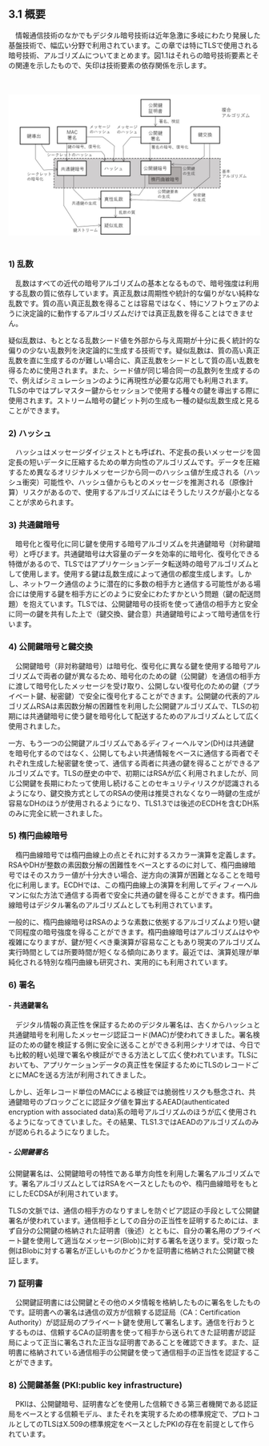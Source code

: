 ## 3.1 概要
　情報通信技術のなかでもデジタル暗号技術は近年急激に多岐にわたり発展した基盤技術で、幅広い分野で利用されています。この章では特にTLSで使用される暗号技術、アルゴリズムについてまとめます。図1.1はそれらの暗号技術要素とその関連を示したもので、矢印は技術要素の依存関係を示します。

<br><br>
![図3-1](./fig3-1.jpg)
<br><br>

### 1) 乱数
　乱数はすべての近代の暗号アルゴリズムの基本となるもので、暗号強度は利用する乱数の質に依存しています。真正乱数は周期性や統計的な偏りがない純粋な乱数です。質の高い真正乱数を得ることは容易ではなく、特にソフトウェアのように決定論的に動作するアルゴリズムだけでは真正乱数を得ることはできません。

疑似乱数は、もととなる乱数シード値を外部から与え周期が十分に長く統計的な偏りの少ない乱数列を決定論的に生成する技術です。疑似乱数は、質の高い真正乱数を直に生成するのが難しい場合に、真正乱数をシードとして質の高い乱数を得るために使用されます。また、シード値が同じ場合同一の乱数列を生成するので、例えばシミュレーションのように再現性が必要な応用でも利用されます。TLSの中ではプレマスター鍵からセッションで使用する種々の鍵を導出する際に使用されます。ストリーム暗号の鍵ビット列の生成も一種の疑似乱数生成と見ることができます。

### 2) ハッシュ
　ハッシュはメッセージダイジェストとも呼ばれ、不定長の長いメッセージを固定長の短いデータに圧縮するための単方向性のアルゴリズムです。データを圧縮するため異なるオリジナルメッセージから同一のハッシュ値が生成される（ハッシュ衝突）可能性や、ハッシュ値からもとのメッセージを推測される（原像計算）リスクがあるので、使用するアルゴリズムにはそうしたリスクが最小となることが求められます。

### 3) 共通鍵暗号
　暗号化と復号化に同じ鍵を使用する暗号アルゴリズムを共通鍵暗号（対称鍵暗号）と呼びます。共通鍵暗号は大容量のデータを効率的に暗号化、復号化できる特徴があるので、TLSではアプリケーションデータ転送時の暗号アルゴリズムとして使用します。使用する鍵は乱数生成によって通信の都度生成します。しかし、ネットワーク通信のように潜在的に多数の相手方と通信する可能性がある場合には使用する鍵を相手方にどのように安全にわたすかという問題（鍵の配送問題）を抱えています。TLSでは、公開鍵暗号の技術を使って通信の相手方と安全に同一の鍵を共有した上で（鍵交換、鍵合意）共通鍵暗号によって暗号通信を行います。

### 4) 公開鍵暗号と鍵交換
　公開鍵暗号（非対称鍵暗号）は暗号化、復号化に異なる鍵を使用する暗号アルゴリズムで両者の鍵が異なるため、暗号化のための鍵（公開鍵）を通信の相手方に渡して暗号化したメッセージを受け取り、公開しない復号化のための鍵（プライベート鍵、秘密鍵）で安全に復号化することができます。公開鍵の代表的アルゴリズムRSAは素因数分解の困難性を利用した公開鍵アルゴリズムで、TLSの初期には共通鍵暗号に使う鍵を暗号化して配送するためのアルゴリズムとして広く使用されました。

一方、もう一つの公開鍵アルゴリズムであるディフィーヘルマン(DH)は共通鍵を暗号化するのではなく、公開してもよい共通情報をベースに通信する両者でそれぞれ生成した秘密鍵を使って、通信する両者に共通の鍵を得ることができるアルゴリズムです。TLSの歴史の中で、初期にはRSAが広く利用されましたが、同じ公開鍵を長期にわたって使用し続けることのセキュリティリスクが認識されるようになり、鍵交換方式としてのRSAの使用は推奨されなくなり一時鍵の生成が容易なDHのほうが使用されるようになり、TLS1.3では後述のECDHを含むDH系のみに完全に統一されました。

### 5) 楕円曲線暗号
　楕円曲線暗号では楕円曲線上の点とそれに対するスカラー演算を定義します。RSAやDHが整数の素因数分解の困難性をベースとするのに対して、楕円曲線暗号ではそのスカラー値が十分大きい場合、逆方向の演算が困難となることを暗号化に利用します。ECDHでは、この楕円曲線上の演算を利用してディフィーヘルマンに似た方法で通信する両者で安全に共通の鍵を得ることができます。楕円曲線暗号はデジタル署名のアルゴリズムとしても利用されています。

一般的に、楕円曲線暗号はRSAのような素数に依拠するアルゴリズムより短い鍵で同程度の暗号強度を得ることができます。楕円曲線暗号はアルゴリズムはやや複雑になりますが、鍵が短くべき乗演算が容易なこともあり現実のアルゴリズム実行時間としては所要時間が短くなる傾向にあります。最近では、演算処理が単純化される特別な楕円曲線も研究され、実用的にも利用されています。

### 6) 署名
#### - 共通鍵署名
　デジタル情報の真正性を保証するためのデジタル署名は、古くからハッシュと共通鍵暗号を利用したメッセージ認証コード(MAC)が使われてきました。署名検証のための鍵を検証する側に安全に送ることができる利用シナリオでは、今日でも比較的軽い処理で署名や検証ができる方法として広く使われています。TLSにおいても、アプリケーションデータの真正性を保証するためにTLSのレコードごとにMACを送る方法が利用されてきました。

しかし、近年レコード単位のMACによる検証では脆弱性リスクも懸念され、共通鍵暗号のブロックごとに認証タグ値を算出するAEAD(authenticated encryption with associated data)系の暗号アルゴリズムのほうが広く使用されるようになってきていました。その結果、TLS1.3ではAEADのアルゴリズムのみが認められるようになりました。

##### - 公開鍵署名
公開鍵署名は、公開鍵暗号の特性である単方向性を利用した署名アルゴリズムです。署名アルゴリズムとしてはRSAをベースとしたものや、楕円曲線暗号をもとにしたECDSAが利用されています。

TLSの文脈では、通信の相手方のなりすましを防ぐピア認証の手段として公開鍵署名が使われています。通信相手としての自分の正当性を証明するためには、まず自分の公開鍵の格納された証明書（後述）とともに、自分の署名用のプライベート鍵を使用して適当なメッセージ(Blob)に対する署名を送ります。受け取った側はBlobに対する署名が正しいものかどうかを証明書に格納された公開鍵で検証します。

### 7) 証明書
　公開鍵証明書には公開鍵とその他のメタ情報を格納したものに署名をしたものです。証明書への署名は通信の双方が信頼する認証局（CA：Certification Authority）が認証局のプライベート鍵を使用して署名します。通信を行おうとするものは、信頼するCAの証明書を使って相手から送られてきた証明書が認証局によって正当に署名された正当な証明書であることを確認できます。また、証明書に格納されている通信相手の公開鍵を使って通信相手の正当性を認証することができます。

### 8) 公開鍵基盤 (PKI:public key infrastructure)
　PKIは、公開鍵暗号、証明書などを使用した信頼できる第三者機関である認証局をベースとする信頼モデル、またそれを実現するための標準規定で、プロトコルとしてのTLSはX.509の標準規定をベースとしたPKIの存在を前提として作られています。